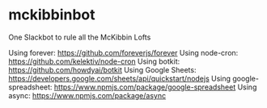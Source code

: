 # mckibbinbot
One Slackbot to rule all the McKibbin Lofts

Using forever: https://github.com/foreverjs/forever
Using node-cron: https://github.com/kelektiv/node-cron
Using botkit: https://github.com/howdyai/botkit
Using Google Sheets: https://developers.google.com/sheets/api/quickstart/nodejs
Using google-spreadsheet: https://www.npmjs.com/package/google-spreadsheet
Using async: https://www.npmjs.com/package/async
